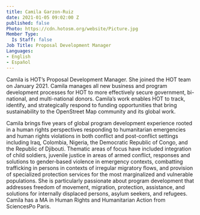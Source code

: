 ```yaml
---
title: Camila Garzon-Ruiz
date: 2021-01-05 09:02:00 Z
published: false
Photo: https://cdn.hotosm.org/website/Picture.jpg
Member Type:
  Is Staff: false
Job Title: Proposal Development Manager
Languages:
- English
- Español
---
```


Camila is HOT’s Proposal Development Manager. She joined the HOT team on January 2021. 
Camila manages all new business and program development processes for HOT to more effectively secure government, bi-national, and multi-national donors. Camila’s work enables HOT to track, identify, and strategically respond to funding opportunities that bring sustainability to the OpenStreet Map community and its global work. 

Camila brings five years of global program development experience rooted in a human rights perspectives responding to humanitarian emergencies and human rights violations in both conflict and post-conflict settings including Iraq, Colombia, Nigeria, the Democratic Republic of Congo, and the Republic of Djibouti. Thematic areas of focus have included integration of child soldiers, juvenile justice in areas of armed conflict, responses and solutions to gender-based violence in emergency contexts, combatting trafficking in persons in contexts of irregular migratory flows, and provision of specialized protection services for the most marginalized and vulnerable populations. She is particularly passionate about program development that addresses freedom of movement, migration, protection, assistance, and solutions for internally displaced persons, asylum seekers, and refugees. Camila has a MA in Human Rights and Humanitarian Action from SciencesPo Paris.  

